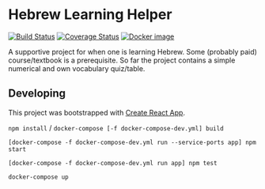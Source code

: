 # Hebrew Learning Helper

[![Build Status](https://travis-ci.org/garncarz/hebrew-helper.svg?branch=master)](https://travis-ci.org/garncarz/hebrew-helper)
[![Coverage Status](https://coveralls.io/repos/github/garncarz/hebrew-helper/badge.svg?branch=master)](https://coveralls.io/github/garncarz/hebrew-helper?branch=master)
[![Docker image](https://images.microbadger.com/badges/image/garncarz/hebrew-helper.svg)](https://microbadger.com/images/garncarz/hebrew-helper)

A supportive project for when one is learning Hebrew. Some (probably paid) course/textbook is a prerequisite.
So far the project contains a simple numerical and own vocabulary quiz/table.


## Developing

This project was bootstrapped with [Create React App](https://github.com/facebook/create-react-app).

 `npm install` / `docker-compose [-f docker-compose-dev.yml] build`

`[docker-compose -f docker-compose-dev.yml run --service-ports app] npm start`

`[docker-compose -f docker-compose-dev.yml run app] npm test`

`docker-compose up`


<!-- ❄️ Hello to the GitHub Archive! ❄️ -->
